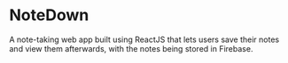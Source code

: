 # NoteDown
A note-taking web app built using ReactJS that lets users save their notes and view them afterwards, with the notes being stored in Firebase.
